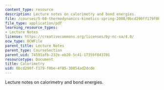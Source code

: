```yaml
---
content_type: resource
description: Lecture notes on calorimetry and bond energies.
file: /courses/5-60-thermodynamics-kinetics-spring-2008/0bcd290ff179f0be4f8530854ad2dcde_5_60_lecture7.pdf
file_type: application/pdf
learning_resource_types:
- Lecture Notes
license: https://creativecommons.org/licenses/by-nc-sa/4.0/
ocw_type: OCWFile
parent_title: Lecture Notes
parent_type: CourseSection
parent_uid: 74591afb-232e-eb20-5c41-17359f843701
resourcetype: Document
title: Calorimetry
uid: 0bcd290f-f179-f0be-4f85-30854ad2dcde
---
```

Lecture notes on calorimetry and bond energies.